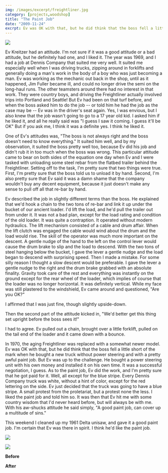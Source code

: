 ```yaml
---
img: /images/excerpt/freightliner.jpg
category: [projects,woodshop]
title: "The Paint Job"
date: "2009-11-24"
excrpt: Ev was OK with that, but he did think that the boss fell a little short of the mark when he bought a new truck without power steering and with a pretty awful paint job.
---
```


[![](/images/freightliner.jpg)](http://www.flickr.com/photos/southerncalifornian/351415380/in/photostream)

Ev Kreitzer had an attitude. I'm not sure if it was a good attitude or a bad attitude, but he definitely had one, and I liked it. The year was 1969, and I had a job at Dennis Company that suited me very well. It suited me especially well when I was driving trucks, zipping around in forklifts and generally doing a man's work in the body of a boy who was just becoming a man. Ev was working as the mechanic out back in the shop, until as it happened, Jim Fuller became ill, and could no longer drive the semi on the long-haul runs. The other teamsters around there had no interest in that work. They were country boys, and driving the Freightliner actually involved trips into Portland and Seattle! But Ev had been on that turf before, and when the boss asked him to do the job -- or told him he had the job as the case may be -- Ev was in the driver's seat again. Yes, I was envious, but I also knew that the job wasn't going to go to a 17 year old kid. I asked him if he liked it, and all he really said was "I guess I saw it coming. I guess it'll be OK" But if you ask me, I think it was a definite yes. I think he liked it.

One of Ev's attitudes was, "The boss is not always right and the boss doesn't need to know everything." It suited him well, and by my observation, it suited the boss pretty well too, because Ev did his job and didn't rub it in too much when the boss was wrong. This particular attitude came to bear on both sides of the equation one day when Ev and I were tasked with unloading some steel rebar from the flatbed trailer behind the Freightliner. Setting off to the task, I'm pretty sure that two things were true. First, I'm pretty sure that the boss told us to unload it by hand. Second, I'm also pretty sure that Ev said it was a damn shame that the company wouldn't buy any decent equipment, because it just doesn't make any sense to pull off all that re-bar by hand.

Ev described the job in slightly different terms than the boss. He explained that we'd hook a chain to the two tons of re-bar and link it up under the bucket of our ancient loader. I'd lift the load, and he'd pull the trailer out from under it. It was not a bad plan, except for the load rating and condition of the old loader. It was quite a contraption. It operated without modern hydraulics. The lift mechanism consisted of a cable and drum affair. When the lift clutch was engaged the cable would wind about the drum and the load would rise. The skill of the operator was much more important on the descent. A gentle nudge of the hand to the left on the control lever would cause the drum brake to slip and the load to descend. With the two tons of steel hanging below the bucket, I gave the lever a gentle nudge and the load began to descend with surprising speed. Then I made a mistake. For some silly reason I thought a slow descent would be preferable. I gave the lever a gentle nudge to the right and the drum brake grabbed with an absolute finality. Gravity took care of the rest and everything was instantly on the ground except for the rear wheel of the loader, which implies of course that the loader was no longer horizontal. It was definitely vertical. While my face was still plastered to the windshield, Ev came around and questioned, "Are you OK?"

I affirmed that I was just fine, though slightly upside-down.

Then the second part of the attitude kicked in, "We'd better get this thing set upright before the boss sees it!"

I had to agree. Ev pulled out a chain, brought over a little forklift, pulled on the tail end of the loader and it came down with a bounce.

In 1970, the aging Freightliner was replaced with a somewhat newer model. Ev was OK with that, but he did think that the boss fell a little short of the mark when he bought a new truck without power steering and with a pretty awful paint job. But Ev was up to the challenge. He bought a power steering unit with his own money and installed it on his own time. It was a successful negotiation, I guess. As to the paint job, Ev did the work, and I'm pretty sure that he got paid for it. Well, all except for the blue stripe. Every Dennis Company truck was white, without a hint of color, except for the red lettering on the side. Ev just decided that the truck was going to have a blue stripe. A small protest from the proletariat, but a protest none the less. I liked the paint job and told him so. It was then that Ev hit me with some country wisdom that I'd never heard before, but will always be with me. With his aw-shucks attitude he said simply, "A good paint job, can cover up a multitude of sins."

This weekend I cleaned up my 1961 Delta unisaw, and gave it a good paint job. I'm certain that Ev was there in spirit. I think he'd like the paint job.

![](/images/3537989880_47c78e9c3a.jpg)

![](/images/4126304319_a7441dbf9f.jpg)

**Before**

**After**
